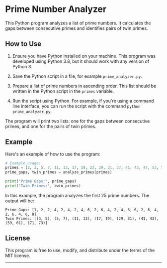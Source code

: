 # Prime Number Analyzer

This Python program analyzes a list of prime numbers. It calculates the gaps between consecutive primes and identifies pairs of twin primes.

## How to Use

1. Ensure you have Python installed on your machine. This program was developed using Python 3.8, but it should work with any version of Python 3.

2. Save the Python script in a file, for example `prime_analyzer.py`.

3. Prepare a list of prime numbers in ascending order. This list should be written in the Python script in the `primes` variable.

4. Run the script using Python. For example, if you're using a command line interface, you can run the script with the command `python prime_analyzer.py`.

The program will print two lists: one for the gaps between consecutive primes, and one for the pairs of twin primes.

## Example

Here's an example of how to use the program:

```python
# Example usage:
primes = [2, 3, 5, 7, 11, 13, 17, 19, 23, 29, 31, 37, 41, 43, 47, 53, 59, 61, 67, 71, 73, 79, 83, 89, 97]
prime_gaps, twin_primes = analyze_primes(primes)

print("Prime Gaps:", prime_gaps)
print("Twin Primes:", twin_primes)
```

In this example, the program analyzes the first 25 prime numbers. The output will be:

```
Prime Gaps: [1, 2, 2, 4, 2, 4, 2, 4, 6, 2, 6, 4, 2, 4, 6, 6, 2, 6, 4, 2, 6, 4, 6, 8]
Twin Primes: [(3, 5), (5, 7), (11, 13), (17, 19), (29, 31), (41, 43), (59, 61), (71, 73)]
```

## License

This program is free to use, modify, and distribute under the terms of the MIT license.

---
